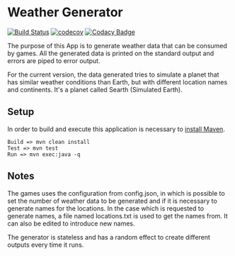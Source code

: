 # Weather Generator

[![Build Status](https://travis-ci.org/leandropadua/weathergenerator.svg?branch=master)](https://travis-ci.org/leandropadua/weathergenerator) [![codecov](https://codecov.io/gh/leandropadua/weathergenerator/branch/master/graph/badge.svg)](https://codecov.io/gh/leandropadua/weathergenerator) [![Codacy Badge](https://api.codacy.com/project/badge/Grade/74bd1634532b4215b0504b9cf9116162)](https://www.codacy.com/app/leandropadua/weathergenerator?utm_source=github.com&amp;utm_medium=referral&amp;utm_content=leandropadua/weathergenerator&amp;utm_campaign=Badge_Grade)

The purpose of this App is to generate weather data that can be consumed by games. All the generated data is printed on the standard output and errors are piped to error output.

For the current version, the data generated tries to simulate a planet that has similar weather conditions than Earth, but with different location names and continents. It's a planet called Searth (Simulated Earth).

## Setup
In order to build and execute this application is necessary to [install Maven](https://maven.apache.org/install.html).
```
Build => mvn clean install
Test => mvn test 
Run => mvn exec:java -q
```

## Notes

The games uses the configuration from config.json, in which is possible to set the number of weather data to be generated and if it is necessary to generate names for the locations. In the case which is requested to generate names, a file named locations.txt is used to get the names from. It can also be edited to introduce new names.

The generator is stateless and has a random effect to create different outputs every time it runs.

